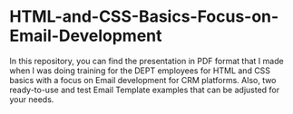 # HTML-and-CSS-Basics-Focus-on-Email-Development
In this repository, you can find the presentation in PDF format that I made when I was doing training for the DEPT employees for HTML and CSS basics with a focus on Email development for CRM platforms. Also, two ready-to-use and test Email Template examples that can be adjusted for your needs.
